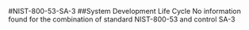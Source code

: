 #NIST-800-53-SA-3
##System Development Life Cycle
No information found for the combination of standard NIST-800-53 and control SA-3
